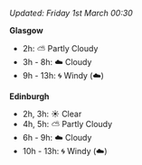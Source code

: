 *Updated: Friday 1st March 00:30*

**Glasgow**

* 2h: :partly_sunny: Partly Cloudy
* 3h - 8h: :cloud: Cloudy
* 9h - 13h: :cyclone: Windy (:cloud:)

**Edinburgh**

* 2h, 3h: :sunny: Clear
* 4h, 5h: :partly_sunny: Partly Cloudy
* 6h - 9h: :cloud: Cloudy
* 10h - 13h: :cyclone: Windy (:cloud:)
